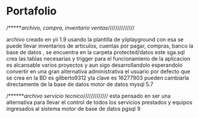 # Portafolio
/******archivo, compra, inventario ventas*//////////////

archivo creado en yii 1.9 usando la plantilla de yiiplayground 
con esa se puede llevar inventarios de articulos, cuentas por pagar, compras, banco
la base de datos , se encuentra en la carpeta protected/datos 
este sga.sql crea las tablas necesarias y trigger para el funcionamieno de la aplicacion
es alcansable varios proyectos y aun sigo desarrollandolo esperandolo convertir en una gran alternativa administrativa
el usuario por defecto que se crea en la BD es gilberto9312 yla clave es 16277903 pueden cambiarla directamente de la base de datos
motor de datos mysql 5.7

/*******archivo servicio tecnico*/////////////
esta pensado en ser una alternativa para llevar el control de todos los servicios prestados y equipos ingresados al sistema
motor de base de datos pgsql 9 
